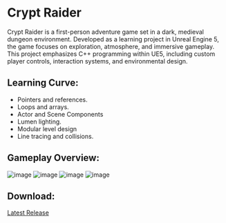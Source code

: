 # Crypt Raider
Crypt Raider is a first-person adventure game set in a dark, medieval dungeon environment. Developed as a learning project in Unreal Engine 5, the game focuses on exploration, atmosphere, and immersive gameplay.
This project emphasizes C++ programming within UE5, including custom player controls, interaction systems, and environmental design.
## Learning Curve:
 - Pointers and references.
 - Loops and arrays.
 - Actor and Scene Components
 - Lumen lighting.
 - Modular level design
 - Line tracing and collisions.
## Gameplay Overview:
![image](https://github.com/user-attachments/assets/85a8fe11-3080-4e19-962f-03d8d00c77de)
![image](https://github.com/user-attachments/assets/ccd7dcf4-d4fb-4c4b-9211-6a965bba2879)
![image](https://github.com/user-attachments/assets/be111e87-8bab-444e-857c-4396c7978f77)
![image](https://github.com/user-attachments/assets/95f75a79-5f2a-4597-9c28-0fc0fc7358af)
## Download:
[Latest Release](https://github.com/darkrainbowsprinkles/CryptRaider/releases/tag/v1.0.0)
